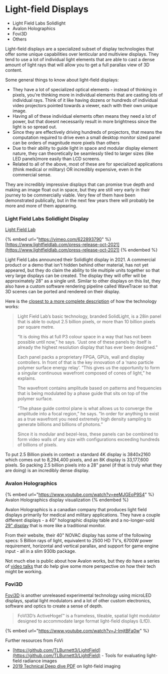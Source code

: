 # Light-field Displays

* Light Field Labs Solidlight
* Avalon Holographics
* Fovi3D
* Others

Light-field displays are a specialized subset of display technologies that offer some unique capabilities over lenticular and multiview displays. They tend to use a lot of individual light elements that are able to cast a dense amount of light rays that will allow you to get a full parallax view of 3D content.&#x20;

Some general things to know about light-field displays:

* They have a lot of specialized optical elements - instead of thinking in pixels, you're thinking more in individual elements that are casting lots of individual rays. Think of it like having dozens or hundreds of individual video projectors pointed towards a viewer, each with their own unique image.
* Having all of these individual elements often means they need a lot of power, but that doesnt necessarily result in more brightness since the light is so spread out.&#x20;
* Since they are effectively driving hundreds of projectors, that means the computation required to drive even a small desktop monitor sized panel can be orders of magnitude more pixels than others
* Due to their ability to guide light in space and modular display element nature, they can theoretically be seamlessly tiled to larger sizes (like LED panels)more easily than LCD screens.
* Related to all of the above, most of these are for specialized applications (think medical or military) OR incredibly expensive, even in the commercial sense.

They are incredibly impressive displays that can promise true depth and making an image float out in space, but they are still very early in their journey to be commercially viable. Very few of them have been demonstrated publically, but in the next few years there will probably be more and more of them appearing.

### Light Field Labs Solidlight Display

[Light Field Lab](https://lightfieldlab.com)

{% embed url="https://vimeo.com/622893790" %}
[https://www.lightfieldlab.com/press-release-oct-2021](https://www.lightfieldlab.com/press-release-oct-2021)
{% endembed %}

Light Field Labs announced their Solidlight display in 2021. A commercial product or a demo that isn't hidden behind other material, has not yet appeared, but they do claim the ability to tile multiple units together so that very large displays can be created. The display they will offer will be approximately 28" as a single unit. Similar to other displays on this list, they also have a custom software rendering pipeline called WaveTracer so that 3D scenes can be ported and rendered on their display.

Here is the [closest to a more complete description](https://www.ibc.org/features/the-holodeck-emerges-into-the-light/8357.article) of how the technology works:

> Light Field Lab’s basic technology, branded SolidLight, is a 28in panel that is able to output 2.5 billion pixels, or more than 10 billion pixels per square metre. &#x20;
>
> “It is doing this at full P3 colour space in a way that has not been possible until now,” he says. “Just one of these panels by itself is already the highest resolution display that has ever been designed.”&#x20;
>
> Each panel packs a proprietary FPGA, GPUs, wall and display controllers. In front of that is the key innovation of a ‘nano particle polymer surface energy relay’. “This gives us the opportunity to form a singular continuous wavefront composed of cones of light,” he explains. &#x20;
>
> The wavefront contains amplitude based on patterns and frequencies that is being modulated by a phase guide that sits on top of the polymer surface. &#x20;
>
> “The phase guide control plane is what allows us to converge the amplitude into a focal region,” he says. “In order for anything to exist as a true wavefront you need extremely high density sampling to generate billions and billions of photons.”&#x20;
>
> Since it is modular and bezel-less, these panels can be combined to form video walls of any size with configurations exceeding hundreds of billions of pixels.&#x20;

To put 2.5 Billion pixels in context: a standard 4K display is 3840x2160 which comes out to 8,294,400 pixels, and an 8K display is 33,177,600 pixels. So packing 2.5 billion pixels into a 28" panel (if that is truly what they are doing) is an incredibly dense display.

### Avalon Holographics

{% embed url="https://www.youtube.com/watch?v=eeMJGEoP9S4" %}
Avalon Holographics display visualization
{% endembed %}

Avalon Holographics is a canadian company that produces light field displays primarily for medical and military applications. They have a couple different displays -  a 40" holographic display table and a no-longer-sold [29" display](https://www.avalonholographics.com/productsnew) that is more like a traditional monitor.

From their website, their 40" NOVAC display has some of the following specs: 5 Billion rays of light, equivalent to 2500 HD TV's, 6700W power requirement, horizontal and vertical parallax, and support for game engine input - all in a slim 930lb package.&#x20;

Not much else is public about how Avalon works, but they do have a series of [video talks](https://www.youtube.com/watch?v=0aPDxjW3SG8) that do help give some more perspective on how their tech might be working.

### Fovi3D

[Fovi3D](https://www.fovi3d.com/activehogel) is another unreleased experimental technology using microLED displays, spatial light modulators and a lot of other custom electronics, software and optics to create a sense of depth.

> FoVI3D’s ActiveHogel™ is a frameless, tileable, spatial light modulator designed to accommodate large format light-field displays (LfD).

{% embed url="https://www.youtube.com/watch?v=J-ImjtBFa0w" %}

Further resources from FoVi

* [https://github.com/TLBurnett3/LightField](https://github.com/TLBurnett3/LightField) - Tools for evaluating light-field radiance images
* [2019 Technical Deep dive PDF](https://www.arch.tamu.edu/app/uploads/2021/10/FoVI3D\_DeepDrive.pdf) on light-field imaging

